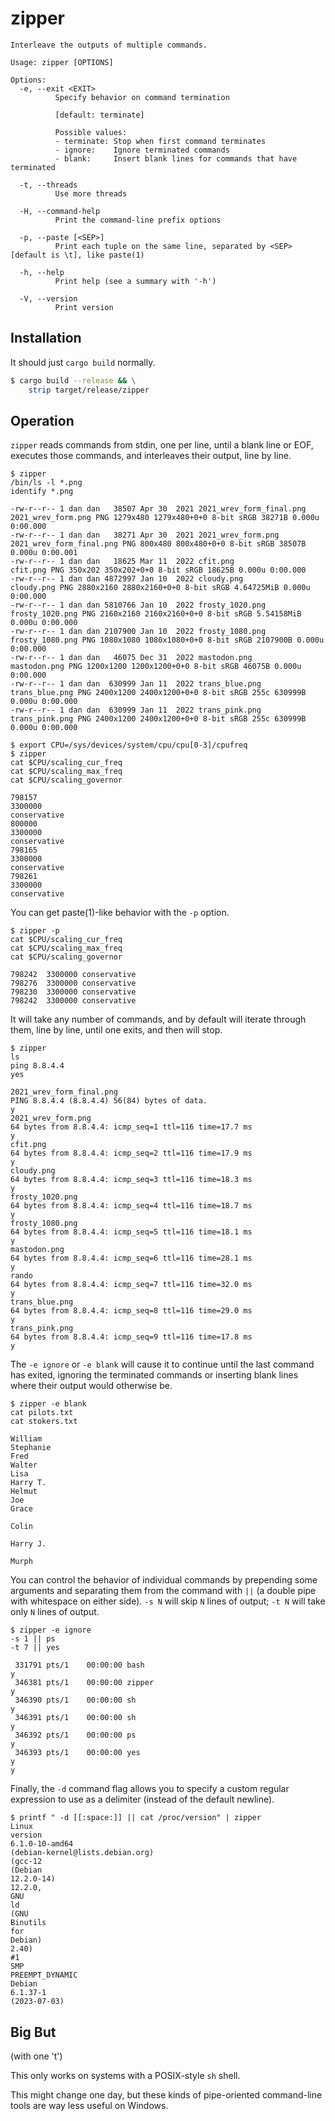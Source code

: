 # zipper

```text
Interleave the outputs of multiple commands.

Usage: zipper [OPTIONS]

Options:
  -e, --exit <EXIT>
          Specify behavior on command termination
          
          [default: terminate]

          Possible values:
          - terminate: Stop when first command terminates
          - ignore:    Ignore terminated commands
          - blank:     Insert blank lines for commands that have terminated

  -t, --threads
          Use more threads

  -H, --command-help
          Print the command-line prefix options

  -p, --paste [<SEP>]
          Print each tuple on the same line, separated by <SEP> [default is \t], like paste(1)

  -h, --help
          Print help (see a summary with '-h')

  -V, --version
          Print version

```

## Installation

It should just `cargo build` normally.

```sh
$ cargo build --release && \
    strip target/release/zipper
```

## Operation

`zipper` reads commands from stdin, one per line, until a blank line or
EOF, executes those commands, and interleaves their output, line by line.

```text
$ zipper
/bin/ls -l *.png
identify *.png

-rw-r--r-- 1 dan dan   38507 Apr 30  2021 2021_wrev_form_final.png
2021_wrev_form.png PNG 1279x480 1279x480+0+0 8-bit sRGB 38271B 0.000u 0:00.000
-rw-r--r-- 1 dan dan   38271 Apr 30  2021 2021_wrev_form.png
2021_wrev_form_final.png PNG 800x480 800x480+0+0 8-bit sRGB 38507B 0.000u 0:00.001
-rw-r--r-- 1 dan dan   18625 Mar 11  2022 cfit.png
cfit.png PNG 350x202 350x202+0+0 8-bit sRGB 18625B 0.000u 0:00.000
-rw-r--r-- 1 dan dan 4872997 Jan 10  2022 cloudy.png
cloudy.png PNG 2880x2160 2880x2160+0+0 8-bit sRGB 4.64725MiB 0.000u 0:00.000
-rw-r--r-- 1 dan dan 5810766 Jan 10  2022 frosty_1020.png
frosty_1020.png PNG 2160x2160 2160x2160+0+0 8-bit sRGB 5.54158MiB 0.000u 0:00.000
-rw-r--r-- 1 dan dan 2107900 Jan 10  2022 frosty_1080.png
frosty_1080.png PNG 1080x1080 1080x1080+0+0 8-bit sRGB 2107900B 0.000u 0:00.000
-rw-r--r-- 1 dan dan   46075 Dec 31  2022 mastodon.png
mastodon.png PNG 1200x1200 1200x1200+0+0 8-bit sRGB 46075B 0.000u 0:00.000
-rw-r--r-- 1 dan dan  630999 Jan 11  2022 trans_blue.png
trans_blue.png PNG 2400x1200 2400x1200+0+0 8-bit sRGB 255c 630999B 0.000u 0:00.000
-rw-r--r-- 1 dan dan  630999 Jan 11  2022 trans_pink.png
trans_pink.png PNG 2400x1200 2400x1200+0+0 8-bit sRGB 255c 630999B 0.000u 0:00.000
```

```text
$ export CPU=/sys/devices/system/cpu/cpu[0-3]/cpufreq
$ zipper
cat $CPU/scaling_cur_freq
cat $CPU/scaling_max_freq
cat $CPU/scaling_governor

798157
3300000
conservative
800000
3300000
conservative
798165
3300000
conservative
798261
3300000
conservative
```

You can get paste(1)-like behavior with the `-p` option.

```text
$ zipper -p
cat $CPU/scaling_cur_freq
cat $CPU/scaling_max_freq
cat $CPU/scaling_governor

798242	3300000	conservative
798276	3300000	conservative
798230	3300000	conservative
798242	3300000	conservative
```

It will take any number of commands, and by default will iterate through
them, line by line, until one exits, and then will stop.

```text
$ zipper
ls
ping 8.8.4.4
yes

2021_wrev_form_final.png
PING 8.8.4.4 (8.8.4.4) 56(84) bytes of data.
y
2021_wrev_form.png
64 bytes from 8.8.4.4: icmp_seq=1 ttl=116 time=17.7 ms
y
cfit.png
64 bytes from 8.8.4.4: icmp_seq=2 ttl=116 time=17.9 ms
y
cloudy.png
64 bytes from 8.8.4.4: icmp_seq=3 ttl=116 time=18.3 ms
y
frosty_1020.png
64 bytes from 8.8.4.4: icmp_seq=4 ttl=116 time=18.7 ms
y
frosty_1080.png
64 bytes from 8.8.4.4: icmp_seq=5 ttl=116 time=18.1 ms
y
mastodon.png
64 bytes from 8.8.4.4: icmp_seq=6 ttl=116 time=28.1 ms
y
rando
64 bytes from 8.8.4.4: icmp_seq=7 ttl=116 time=32.0 ms
y
trans_blue.png
64 bytes from 8.8.4.4: icmp_seq=8 ttl=116 time=29.0 ms
y
trans_pink.png
64 bytes from 8.8.4.4: icmp_seq=9 ttl=116 time=17.8 ms
y
```

The `-e ignore` or `-e blank` will cause it to continue until the last
command has exited, ignoring the terminated commands or inserting
blank lines where their output would otherwise be.

```text
$ zipper -e blank
cat pilots.txt
cat stokers.txt

William
Stephanie
Fred
Walter
Lisa
Harry T.
Helmut
Joe
Grace

Colin

Harry J.

Murph

```

You can control the behavior of individual commands by prepending some
arguments and separating them from the command with ` || ` (a double
pipe with whitespace on either side). `-s N` will skip `N` lines of
output; `-t N` will take only `N` lines of output.

```text
$ zipper -e ignore
-s 1 || ps
-t 7 || yes

 331791 pts/1    00:00:00 bash
y
 346381 pts/1    00:00:00 zipper
y
 346390 pts/1    00:00:00 sh
y
 346391 pts/1    00:00:00 sh
y
 346392 pts/1    00:00:00 ps
y
 346393 pts/1    00:00:00 yes
y
y
```

Finally, the `-d` command flag allows you to specify a custom
regular expression to use as a delimiter (instead of the default
newline).

```text
$ printf " -d [[:space:]] || cat /proc/version" | zipper
Linux
version
6.1.0-10-amd64
(debian-kernel@lists.debian.org)
(gcc-12
(Debian
12.2.0-14)
12.2.0,
GNU
ld
(GNU
Binutils
for
Debian)
2.40)
#1
SMP
PREEMPT_DYNAMIC
Debian
6.1.37-1
(2023-07-03)
```

## Big But

(with one 't')

This only works on systems with a POSIX-style `sh` shell.

This might change one day, but these kinds of pipe-oriented
command-line tools are way less useful on Windows.